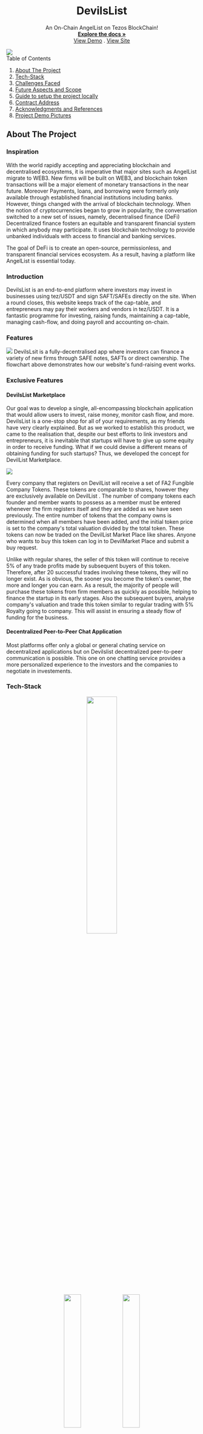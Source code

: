 <!-- Improved compatibility of back to top link: See: https://github.com/othneildrew/Best-README-Template/pull/73 -->
<a name="readme-top"></a>




<!-- PROJECT SHIELDS -->
<!--
* I'm using markdown "reference style" links for readability.
* Reference links are enclosed in brackets [ ] instead of parentheses ( ).
* See the bottom of this document for the declaration of the reference variables
* for contributors-url, forks-url, etc. This is an optional, concise syntax you may use.
* https://www.markdownguide.org/basic-syntax/#reference-style-links


<!-- PROJECT LOGO -->
<br />
<div align="center">
  <!-- <a href="https://github.com/othneildrew/Best-README-Template">
    <img src="images/logo.png" alt="Logo" width="80" height="80">
  </a> -->

  <h1 align="center"> DevilsList </h1>

  <p align="center">
    An On-Chain AngelList on Tezos BlockChain!
    <br />
    <a href="https://github.com/othneildrew/Best-README-Template"><strong>Explore the docs »</strong></a>
    <br />
    <a href="https://youtu.be/m3xArqbYJ1A">View Demo</a>
    .
    <a href="https://decentralizedangellist.web.app">View Site</a>
    <!-- <a href="https://github.com/othneildrew/Best-README-Template/issues">Report Bug</a>
    ·
    <a href="https://github.com/othneildrew/Best-README-Template/issues">Request Feature</a> -->
  </p>
</div>

<img src='assets/devilslist-pic.jpg'>

<!-- TABLE OF CONTENTS -->

  <summary>Table of Contents</summary>
  <ol>
    <li><a href="#about-the-project">About The Project</a></li>
    <li><a href="#getting-started">Tech-Stack</a></li>
    <li><a href="#usage">Challenges Faced</a></li>
    <li><a href="#contributing">Future Aspects and Scope</a></li>
    <li><a href="#license">Guide to setup the project locally</a></li>
    <li><a href="#contract-address">Contract Address</a></li>
    <li><a href="#acknowledgments">Acknowledgments and References</a></li>
    <li><a href="#contact">Project Demo Pictures</a></li>

  </ol>




## About The Project

### Inspiration 

With the world rapidly accepting and appreciating blockchain and decentralised ecosystems, it is imperative that major sites such as AngelList migrate to WEB3. New firms will be built on WEB3, and blockchain token transactions will be a major element of monetary transactions in the near future.
Moreover Payments, loans, and borrowing were formerly only available through established financial institutions including banks. However, things changed with the arrival of blockchain technology. When the notion of cryptocurrencies began to grow in popularity, the conversation switched to a new set of issues, namely, decentralised finance (DeFi) Decentralized finance fosters an equitable and transparent financial system in which anybody may participate. It uses blockchain technology to provide unbanked individuals with access to financial and banking services.

The goal of DeFi is to create an open-source, permissionless, and transparent financial services ecosystem. As a result, having a platform like AngelList is essential today.

### Introduction

DevilsList is an end-to-end platform where investors may invest in businesses using tez/USDT and sign SAFT/SAFEs directly on the site. When a round closes, this website keeps track of the cap-table, and entrepreneurs may pay their workers and vendors in tez/USDT. It is a fantastic programme for investing, raising funds, maintaining a cap-table, managing cash-flow, and doing payroll and accounting on-chain.

### Features
<img src='assets/workflow-devilslist.png'>
DevilsLsit is a fully-decentralised app where investors can finance a variety of new firms through SAFE notes, SAFTs or direct ownership.
The flowchart above demonstrates how our website's fund-raising event works.

### Exclusive Features
#### DevilsList Marketplace

Our goal was to develop a single, all-encompassing blockchain application that would allow users to invest, raise money, monitor cash flow, and more. DevilsList is a one-stop shop for all of your requirements, as my friends have very clearly explained. But as we worked to establish this product, we came to the realisation that, despite our best efforts to link investors and entrepreneurs, it is inevitable that startups will have to give up some equity in order to receive funding. What if we could devise a different means of obtaining funding for such startups? Thus, we developed the concept for DevilList Marketplace.

<img src='assets/market-place-working.png'>

Every company that registers on DevilList will receive a set of FA2 Fungible Company Tokens. These tokens are comparable to shares, however they are exclusively available on DevilList . The number of company tokens each founder and member wants to possess as a member must be entered whenever the firm registers itself and they are added as we have seen previously. The entire number of tokens that the company owns is determined when all members have been added, and the initial token price is set to the company's total valuation divided by the total token. These tokens can now be traded on the DevilList Market Place like shares. Anyone who wants to buy this token can log in to DevilMarket Place and submit a buy request. 
 
Unlike with regular shares, the seller of this token will continue to receive 5% of any trade profits made by subsequent buyers of this token. Therefore, after 20 successful trades involving these tokens, they will no longer exist. As is obvious, the sooner you become the token's owner, the more and longer you can earn. 
As a result, the majority of people will purchase these tokens from firm members as quickly as possible, helping to finance the startup in its  early stages. 
Also the subsequent buyers, analyse company's valuation and trade this token similar to regular trading with 5% Royalty going to company. This will assist in ensuring a steady flow of funding for the business.

#### Decentralized Peer-to-Peer Chat Application

Most platforms offer only a global or general chating service on decentralized applications but on Devilslist decentralized peer-to-peer communication is possible. This one on one chatting service provides a more personalized experience to the investors and the companies to negotiate in investements.






<!-- Here's why:
* Your time should be focused on creating something amazing. A project that solves a problem and helps others
* You shouldn't be doing the same tasks over and over like creating a README from scratch
* You should implement DRY principles to the rest of your life :smile:

Of course, no one template will serve all projects since your needs may be different. So I'll be adding more in the near future. You may also suggest changes by forking this repo and creating a pull request or opening an issue. Thanks to all the people have contributed to expanding this template! -->

<!-- Use the `BLANK_README.md` to get started. -->





### Tech-Stack
<p align="center">
<a href="https://tezos.com/"><img src="assets/tezos-bg.png"   width="40%" height="40%"></a>
<p align="center" float="left">
<a href="https://smartpy.io/"><img src="assets/smartpy.png" width="30%" height="30%"></a>
<a href="https://reactjs.org/"><img src="assets/reactjs.png"  width="30%" height="30%"></a>
</p>
<p align="center" float="left">
<a href="https://ipfs.io/"><img src="assets/ipfs.png" width="30%" height="30%"></a>
</p>
    
💲  Tezos - Evolutionary, revolutionary, and everything in-between. <br/>
📷 IPFS is a peer-to-peer hypermedia protocol designed to preserve and grow humanity's knowledge. <br/>


<p align="right"><a href="#readme-top">Top</a></p>

## Challenges Faced
We are new to the Tezos Block chain are so we ran into soem issues while the duration of this project,
1. It took major time to resolve erros in smartpy due to lack of proper error messages and documentation regarding the errors.
2. The Becon Wallet was not compatible with the latest React JS version (18) due to which we had to use version 16.
3. The resources for the working of Angellist were scarce.

### Major issues
2 days prior to the deadline, the infura ipfs service stopped working due to which we had to switch to a different service
(nft.storage). This caused a major backlash due to which we had to restructure the project accordingly. If not for this
inconvenience we would have implemented more features we had initially decided.

<p align="right"><a href="#readme-top">Top</a></p>

## Future Aspects and Scope
Royalty On FA2 Company Tokens: 
Unlike traditional stock-trading using FA2 token the seller of token will get Royalty of 5% on the trade profit done buy the successive buyers of this tokens.
By this we will encourage people to built great companies on blockchain as the early you become owner of the tokens longer you get the profit (each owner will keep getting royalty until the those tokens are in the market). The above feature is already half implemented.

CRON jobs : Introducing CRON jobs to automate the buying and selling FA2 company tokens (which are currently being triggered by confirmations) instead directly initiate tokens transfer whenever avaliable at the buyer's price.

Coinbase: If any user on the platform is deficiet of Tez instead of going to other platforms for buying tez he can buy tez directly from our platform. By making this buying process easy we will encourage the users to keep trading in Tez which will help in growth of Tezos Ecosystem. The above feature is almost close to completition.

USDT/USDC: According to the research USDT stable coin has came on the Tezos blockchain recently in June 2022. USDC.e is coin on ethereum blockchain. For allowing the transactions in USDC.e there need to build an bridge between the two blockchain. We hope to enable transactions in this two coins in the near future.



<p align="right"><a href="#readme-top">Top</a></p>





## Guide to setup the project locally
### Prerequisites

- Python 3.x +
- Node v12.x +

<p align="right"><a href="#readme-top">Top</a></p>

### Setup, Run, Compile & Deploy Steps :


1.  `npm install` it will install all your dependencies

2.  `npm run client-install` it will install all the client dependencies i.e in React

> If step 2 does not work then go to the 'client' directory and run 'npm install'

3.  `npm run sync` this is a syncing command. Whenever the compile_config is changed in config.json this command must be executed from the terminal. This command helps the bundle to reconfigure the compilation parameters according to the changes you have made.

4.  `npm run compile` will build the contracts locally inside the folder ./contract_build. This command compiles the python file to a Michelson file and stores it in the ./contract_build folder.

5.  `npm run deploy` will deploy your contract with the params respect to your config.json

6.  `npm run dapp` It will spin-up the Dapp front-end and you are ready to use it. This Bundle is packed up with simple create-react-app. Once you run the command the front-end dev server will start up and you will be redirected to your home page in your default browser.

7.  `npm run test` It will run the whole template of SmartPy code with their scenario based testing. And the test results will be visualised in the teminal.
>Step 7 will also generate a test_build where your test results will be stored.

8.  `npm run get-entry-points` It will extract the entry-points from you recently compiled code and display in the terminal with a sample invocation which you can reference while invoking an entry-point from your dapp.
9.  *`npm run sync` is mandatory whenever your config.json file is changed !*

<p align="right"><a href="#readme-top">Top</a></p>

## Contract Address
### KT1RgCskZanXW1mtz4aeFB9txG5Uce454V3q

<!-- ACKNOWLEDGMENTS -->
## Acknowledgments and References

* [Infura](https://infura.io/)
* [Taquito](https://tezostaquito.io/)
* [Smartpy](https://smartpy.io/)
* [Tezos](https://opentezos.com/)
* [Axios](https://axios-http.com/docs/intro)
* [TZKT APi](https://api.tzkt.io/)
* [React](https://reactjs.org/docs/getting-started.html)
* [Fusion Charts](https://www.fusioncharts.com/fusioncharts)
* [README Template](https://github.com/othneildrew/Best-README-Template/edit/master/README.md)

<p align="right"><a href="#readme-top">Top</a></p>

## Project Demo Pictures
You can refer the sample shots our projects <a href="https://drive.google.com/drive/folders/1vyppSZRm_aS8BcY_G4efxLQuYp651AkP?usp=sharing">Click Here</a>

<p align="right">(<a href="#readme-top">Top</a>)</p>

